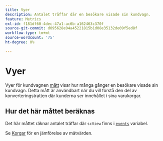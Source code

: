 ```yaml
---
title: Vyer
description: Antalet träffar där en besökare visade sin kundvagn.
feature: Metrics
exl-id: f181df60-4dec-47a1-ac6b-a162463c370f
source-git-commit: d095628e94a45221815b1d08e35132de09f5ed8f
workflow-type: tm+mt
source-wordcount: '75'
ht-degree: 0%

---
```


# Vyer

Vyer för kundvagnen [mått](overview.md) visar hur många gånger en besökare visade sin kundvagn. Detta mått är användbart när du vill förstå den del av konverteringstratten där kunderna ser innehållet i sina varukorgar.

## Hur det här måttet beräknas

Det här måttet räknar antalet träffar där `scView` finns i [`events`](/help/implement/vars/page-vars/events/events-overview.md) variabel.

Se [Korgar](carts.md) för en jämförelse av mätvärden.
